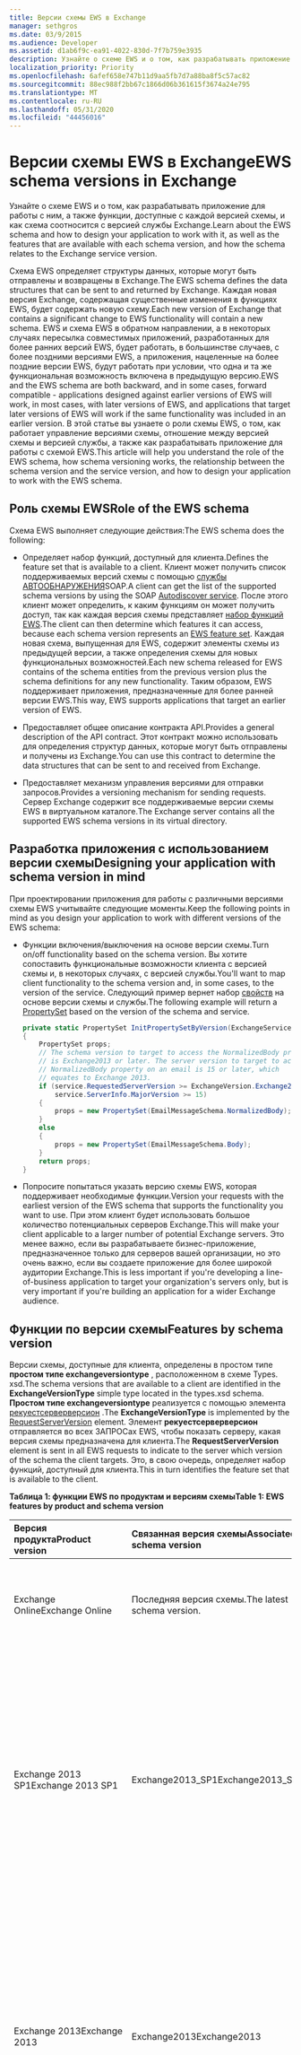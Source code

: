 ```yaml
---
title: Версии схемы EWS в Exchange
manager: sethgros
ms.date: 03/9/2015
ms.audience: Developer
ms.assetid: d1ab6f9c-ea91-4022-830d-7f7b759e3935
description: Узнайте о схеме EWS и о том, как разрабатывать приложение для работы с ним, а также функции, доступные с каждой версией схемы, и как схема соотносится с версией службы Exchange.
localization_priority: Priority
ms.openlocfilehash: 6afef658e747b11d9aa5fb7d7a88ba8f5c57ac82
ms.sourcegitcommit: 88ec988f2bb67c1866d06b361615f3674a24e795
ms.translationtype: MT
ms.contentlocale: ru-RU
ms.lasthandoff: 05/31/2020
ms.locfileid: "44456016"
---
```

# <a name="ews-schema-versions-in-exchange"></a><span data-ttu-id="f6a53-103">Версии схемы EWS в Exchange</span><span class="sxs-lookup"><span data-stu-id="f6a53-103">EWS schema versions in Exchange</span></span>

<span data-ttu-id="f6a53-104">Узнайте о схеме EWS и о том, как разрабатывать приложение для работы с ним, а также функции, доступные с каждой версией схемы, и как схема соотносится с версией службы Exchange.</span><span class="sxs-lookup"><span data-stu-id="f6a53-104">Learn about the EWS schema and how to design your application to work with it, as well as the features that are available with each schema version, and how the schema relates to the Exchange service version.</span></span>
  
<span data-ttu-id="f6a53-105">Схема EWS определяет структуры данных, которые могут быть отправлены и возвращены в Exchange.</span><span class="sxs-lookup"><span data-stu-id="f6a53-105">The EWS schema defines the data structures that can be sent to and returned by Exchange.</span></span> <span data-ttu-id="f6a53-106">Каждая новая версия Exchange, содержащая существенные изменения в функциях EWS, будет содержать новую схему.</span><span class="sxs-lookup"><span data-stu-id="f6a53-106">Each new version of Exchange that contains a significant change to EWS functionality will contain a new schema.</span></span> <span data-ttu-id="f6a53-107">EWS и схема EWS в обратном направлении, а в некоторых случаях пересылка совместимых приложений, разработанных для более ранних версий EWS, будет работать, в большинстве случаев, с более поздними версиями EWS, а приложения, нацеленные на более поздние версии EWS, будут работать при условии, что одна и та же функциональная возможность включена в предыдущую версию.</span><span class="sxs-lookup"><span data-stu-id="f6a53-107">EWS and the EWS schema are both backward, and in some cases, forward compatible - applications designed against earlier versions of EWS will work, in most cases, with later versions of EWS, and applications that target later versions of EWS will work if the same functionality was included in an earlier version.</span></span> <span data-ttu-id="f6a53-108">В этой статье вы узнаете о роли схемы EWS, о том, как работает управление версиями схемы, отношение между версией схемы и версией службы, а также как разрабатывать приложение для работы с схемой EWS.</span><span class="sxs-lookup"><span data-stu-id="f6a53-108">This article will help you understand the role of the EWS schema, how schema versioning works, the relationship between the schema version and the service version, and how to design your application to work with the EWS schema.</span></span> 
  
## <a name="role-of-the-ews-schema"></a><span data-ttu-id="f6a53-109">Роль схемы EWS</span><span class="sxs-lookup"><span data-stu-id="f6a53-109">Role of the EWS schema</span></span>

<span data-ttu-id="f6a53-110">Схема EWS выполняет следующие действия:</span><span class="sxs-lookup"><span data-stu-id="f6a53-110">The EWS schema does the following:</span></span>
  
- <span data-ttu-id="f6a53-111">Определяет набор функций, доступный для клиента.</span><span class="sxs-lookup"><span data-stu-id="f6a53-111">Defines the feature set that is available to a client.</span></span> <span data-ttu-id="f6a53-112">Клиент может получить список поддерживаемых версий схемы с помощью [службы АВТООБНАРУЖЕНИЯ](autodiscover-for-exchange.md)SOAP.</span><span class="sxs-lookup"><span data-stu-id="f6a53-112">A client can get the list of the supported schema versions by using the SOAP [Autodiscover service](autodiscover-for-exchange.md).</span></span> <span data-ttu-id="f6a53-113">После этого клиент может определить, к каким функциям он может получить доступ, так как каждая версия схемы представляет [набор функций EWS](ews-schema-versions-in-exchange.md#bk_features).</span><span class="sxs-lookup"><span data-stu-id="f6a53-113">The client can then determine which features it can access, because each schema version represents an [EWS feature set](ews-schema-versions-in-exchange.md#bk_features).</span></span> <span data-ttu-id="f6a53-114">Каждая новая схема, выпущенная для EWS, содержит элементы схемы из предыдущей версии, а также определения схемы для новых функциональных возможностей.</span><span class="sxs-lookup"><span data-stu-id="f6a53-114">Each new schema released for EWS contains of the schema entities from the previous version plus the schema definitions for any new functionality.</span></span> <span data-ttu-id="f6a53-115">Таким образом, EWS поддерживает приложения, предназначенные для более ранней версии EWS.</span><span class="sxs-lookup"><span data-stu-id="f6a53-115">This way, EWS supports applications that target an earlier version of EWS.</span></span>
    
- <span data-ttu-id="f6a53-116">Предоставляет общее описание контракта API.</span><span class="sxs-lookup"><span data-stu-id="f6a53-116">Provides a general description of the API contract.</span></span> <span data-ttu-id="f6a53-117">Этот контракт можно использовать для определения структур данных, которые могут быть отправлены и получены из Exchange.</span><span class="sxs-lookup"><span data-stu-id="f6a53-117">You can use this contract to determine the data structures that can be sent to and received from Exchange.</span></span>
    
- <span data-ttu-id="f6a53-118">Предоставляет механизм управления версиями для отправки запросов.</span><span class="sxs-lookup"><span data-stu-id="f6a53-118">Provides a versioning mechanism for sending requests.</span></span> <span data-ttu-id="f6a53-119">Сервер Exchange содержит все поддерживаемые версии схемы EWS в виртуальном каталоге.</span><span class="sxs-lookup"><span data-stu-id="f6a53-119">The Exchange server contains all the supported EWS schema versions in its virtual directory.</span></span> 
    
## <a name="designing-your-application-with-schema-version-in-mind"></a><span data-ttu-id="f6a53-120">Разработка приложения с использованием версии схемы</span><span class="sxs-lookup"><span data-stu-id="f6a53-120">Designing your application with schema version in mind</span></span>

<span data-ttu-id="f6a53-121">При проектировании приложения для работы с различными версиями схемы EWS учитывайте следующие моменты.</span><span class="sxs-lookup"><span data-stu-id="f6a53-121">Keep the following points in mind as you design your application to work with different versions of the EWS schema:</span></span>
  
- <span data-ttu-id="f6a53-122">Функции включения/выключения на основе версии схемы.</span><span class="sxs-lookup"><span data-stu-id="f6a53-122">Turn on/off functionality based on the schema version.</span></span> <span data-ttu-id="f6a53-123">Вы хотите сопоставить функциональные возможности клиента с версией схемы и, в некоторых случаях, с версией службы.</span><span class="sxs-lookup"><span data-stu-id="f6a53-123">You'll want to map client functionality to the schema version and, in some cases, to the version of the service.</span></span> <span data-ttu-id="f6a53-124">Следующий пример вернет набор [свойств](https://msdn.microsoft.com/library/office/microsoft.exchange.webservices.data.propertyset%28v=exchg.80%29.aspx) на основе версии схемы и службы.</span><span class="sxs-lookup"><span data-stu-id="f6a53-124">The following example will return a [PropertySet](https://msdn.microsoft.com/library/office/microsoft.exchange.webservices.data.propertyset%28v=exchg.80%29.aspx) based on the version of the schema and service.</span></span> 
    
  ```cs
  private static PropertySet InitPropertySetByVersion(ExchangeService service)
  {
      PropertySet props;
      // The schema version to target to access the NormalizedBody property 
      // is Exchange2013 or later. The server version to target to access the 
      // NormalizedBody property on an email is 15 or later, which 
      // equates to Exchange 2013.
      if (service.RequestedServerVersion >= ExchangeVersion.Exchange2013 &amp;&amp;
          service.ServerInfo.MajorVersion >= 15)
      {
          props = new PropertySet(EmailMessageSchema.NormalizedBody);
      }
      else
      {
          props = new PropertySet(EmailMessageSchema.Body);
      }
      return props;
  }
  ```

- <span data-ttu-id="f6a53-125">Попросите попытаться указать версию схемы EWS, которая поддерживает необходимые функции.</span><span class="sxs-lookup"><span data-stu-id="f6a53-125">Version your requests with the earliest version of the EWS schema that supports the functionality you want to use.</span></span> <span data-ttu-id="f6a53-126">При этом клиент будет использовать большое количество потенциальных серверов Exchange.</span><span class="sxs-lookup"><span data-stu-id="f6a53-126">This will make your client applicable to a larger number of potential Exchange servers.</span></span> <span data-ttu-id="f6a53-127">Это менее важно, если вы разрабатываете бизнес-приложение, предназначенное только для серверов вашей организации, но это очень важно, если вы создаете приложение для более широкой аудитории Exchange.</span><span class="sxs-lookup"><span data-stu-id="f6a53-127">This is less important if you're developing a line-of-business application to target your organization's servers only, but is very important if you're building an application for a wider Exchange audience.</span></span>
    
## <a name="features-by-schema-version"></a><span data-ttu-id="f6a53-128">Функции по версии схемы</span><span class="sxs-lookup"><span data-stu-id="f6a53-128">Features by schema version</span></span>
<span data-ttu-id="f6a53-129"><a name="bk_features"> </a></span><span class="sxs-lookup"><span data-stu-id="f6a53-129"><a name="bk_features"> </a></span></span>

<span data-ttu-id="f6a53-130">Версии схемы, доступные для клиента, определены в простом типе **простом типе exchangeversiontype** , расположенном в схеме Types. xsd.</span><span class="sxs-lookup"><span data-stu-id="f6a53-130">The schema versions that are available to a client are identified in the **ExchangeVersionType** simple type located in the types.xsd schema.</span></span> <span data-ttu-id="f6a53-131">**Простом типе exchangeversiontype** реализуется с помощью элемента [рекуестсерверверсион](https://msdn.microsoft.com/library/af4032d5-42b3-463e-9d0a-8236d78e5b75%28Office.15%29.aspx) .</span><span class="sxs-lookup"><span data-stu-id="f6a53-131">The **ExchangeVersionType** is implemented by the [RequestServerVersion](https://msdn.microsoft.com/library/af4032d5-42b3-463e-9d0a-8236d78e5b75%28Office.15%29.aspx) element.</span></span> <span data-ttu-id="f6a53-132">Элемент **рекуестсерверверсион** отправляется во всех ЗАПРОСах EWS, чтобы показать серверу, какая версия схемы предназначена для клиента.</span><span class="sxs-lookup"><span data-stu-id="f6a53-132">The **RequestServerVersion** element is sent in all EWS requests to indicate to the server which version of the schema the client targets.</span></span> <span data-ttu-id="f6a53-133">Это, в свою очередь, определяет набор функций, доступный для клиента.</span><span class="sxs-lookup"><span data-stu-id="f6a53-133">This in turn identifies the feature set that is available to the client.</span></span> 
  
<span data-ttu-id="f6a53-134">**Таблица 1: функции EWS по продуктам и версиям схемы**</span><span class="sxs-lookup"><span data-stu-id="f6a53-134">**Table 1: EWS features by product and schema version**</span></span>

|<span data-ttu-id="f6a53-135">**Версия продукта**</span><span class="sxs-lookup"><span data-stu-id="f6a53-135">**Product version**</span></span>|<span data-ttu-id="f6a53-136">**Связанная версия схемы**</span><span class="sxs-lookup"><span data-stu-id="f6a53-136">**Associated schema version**</span></span>|<span data-ttu-id="f6a53-137">**Компоненты**</span><span class="sxs-lookup"><span data-stu-id="f6a53-137">**Features**</span></span>|
|:-----|:-----|:-----|
|<span data-ttu-id="f6a53-138">Exchange Online</span><span class="sxs-lookup"><span data-stu-id="f6a53-138">Exchange Online</span></span>  |<span data-ttu-id="f6a53-139">Последняя версия схемы.</span><span class="sxs-lookup"><span data-stu-id="f6a53-139">The latest schema version.</span></span>  |<span data-ttu-id="f6a53-140">Включает все компоненты в текущей версии Exchange, а также новые возможности, добавленные для клиентов Online.</span><span class="sxs-lookup"><span data-stu-id="f6a53-140">Includes all the features in the current version of Exchange in addition to any new features that are added for online clients.</span></span> |
|<span data-ttu-id="f6a53-141">Exchange 2013 SP1</span><span class="sxs-lookup"><span data-stu-id="f6a53-141">Exchange 2013 SP1</span></span> |<span data-ttu-id="f6a53-142">Exchange2013_SP1</span><span class="sxs-lookup"><span data-stu-id="f6a53-142">Exchange2013_SP1</span></span> | <span data-ttu-id="f6a53-143">Включает все функции Exchange 2013.</span><span class="sxs-lookup"><span data-stu-id="f6a53-143">Includes all the features in Exchange 2013.</span></span><br/><br/><span data-ttu-id="f6a53-144">Следующие функции были представлены в Exchange 2013 с пакетом обновления 1 (SP1):</span><span class="sxs-lookup"><span data-stu-id="f6a53-144">The following features were introduced in Exchange 2013 SP1:</span></span> <ul><li>[<span data-ttu-id="f6a53-145">Политика хранения почтовых ящиков</span><span class="sxs-lookup"><span data-stu-id="f6a53-145">Mailbox hold policy</span></span>](https://msdn.microsoft.com/library/office/microsoft.exchange.webservices.data.exchangeservice.setholdonmailboxes%28v=exchg.80%29.aspx) </li><li> [<span data-ttu-id="f6a53-146">Предложение нового времени</span><span class="sxs-lookup"><span data-stu-id="f6a53-146">Propose new time</span></span>](how-to-propose-a-new-meeting-time-by-using-ews-in-exchange.md) </li><li>  <span data-ttu-id="f6a53-147">Считывание обновлений уведомлений для [обновления](https://msdn.microsoft.com/library/office/dn600559%28v=exchg.80%29.aspx) и [удаления](https://msdn.microsoft.com/library/office/dn600557%28v=exchg.80%29.aspx) элементов</span><span class="sxs-lookup"><span data-stu-id="f6a53-147">Read receipt updates for [updating](https://msdn.microsoft.com/library/office/dn600559%28v=exchg.80%29.aspx) and [deleting](https://msdn.microsoft.com/library/office/dn600557%28v=exchg.80%29.aspx) items</span></span>  </li><li> <span data-ttu-id="f6a53-148">Обновление [информации IRM](https://msdn.microsoft.com/library/office/microsoft.exchange.webservices.data.conversation.hasirm%28v=exchg.80%29.aspx) для бесед</span><span class="sxs-lookup"><span data-stu-id="f6a53-148">[IRM information](https://msdn.microsoft.com/library/office/microsoft.exchange.webservices.data.conversation.hasirm%28v=exchg.80%29.aspx) update for conversations</span></span>  </li></ul> |
|<span data-ttu-id="f6a53-149">Exchange 2013</span><span class="sxs-lookup"><span data-stu-id="f6a53-149">Exchange 2013</span></span>   |<span data-ttu-id="f6a53-150">Exchange2013</span><span class="sxs-lookup"><span data-stu-id="f6a53-150">Exchange2013</span></span>   | <span data-ttu-id="f6a53-151">Включает все возможности, представленные в Exchange 2007 и Exchange 2010.</span><span class="sxs-lookup"><span data-stu-id="f6a53-151">Includes all features introduced in Exchange 2007 and Exchange 2010.</span></span> <br/><br/><span data-ttu-id="f6a53-152">Следующие функции были представлены в Exchange 2013:</span><span class="sxs-lookup"><span data-stu-id="f6a53-152">The following features were introduced in Exchange 2013:</span></span><ul><li><span data-ttu-id="f6a53-153">Архивация</span><span class="sxs-lookup"><span data-stu-id="f6a53-153">Archiving</span></span>  </li><li>  <span data-ttu-id="f6a53-154">Обнаружение электронных данных</span><span class="sxs-lookup"><span data-stu-id="f6a53-154">eDiscovery</span></span>  </li><li>  <span data-ttu-id="f6a53-155">Фиктивные пользователи</span><span class="sxs-lookup"><span data-stu-id="f6a53-155">Personas</span></span>  </li><li>  <span data-ttu-id="f6a53-156">Политики хранения</span><span class="sxs-lookup"><span data-stu-id="f6a53-156">Retention policies</span></span>  </li><li>  <span data-ttu-id="f6a53-157">Единое хранилище контактов</span><span class="sxs-lookup"><span data-stu-id="f6a53-157">Unified Contact Store</span></span>  </li><li>  <span data-ttu-id="f6a53-158">Фотографии пользователя</span><span class="sxs-lookup"><span data-stu-id="f6a53-158">User photos</span></span>  </li></ul> |
|<span data-ttu-id="f6a53-159">Exchange 2010 с пакетом обновления 2 (SP2)</span><span class="sxs-lookup"><span data-stu-id="f6a53-159">Exchange 2010 SP2</span></span>   |<span data-ttu-id="f6a53-160">Exchange2010_SP2</span><span class="sxs-lookup"><span data-stu-id="f6a53-160">Exchange2010_SP2</span></span> | <span data-ttu-id="f6a53-161">Включает все возможности, представленные в Exchange 2010 с пакетом обновления 1 (SP1).</span><span class="sxs-lookup"><span data-stu-id="f6a53-161">Includes all the features introduced in Exchange 2010 SP1.</span></span> <br/><br/><span data-ttu-id="f6a53-162">В Exchange 2010 с пакетом обновления 2 (SP2) были представлены следующие возможности:</span><span class="sxs-lookup"><span data-stu-id="f6a53-162">The following features were introduced in Exchange 2010 SP2:</span></span><ul><li><span data-ttu-id="f6a53-163">Получение истечения срока действия пароля</span><span class="sxs-lookup"><span data-stu-id="f6a53-163">Get Password Expiration</span></span>  </li><li>  <span data-ttu-id="f6a53-164">Точность значений даты и времени</span><span class="sxs-lookup"><span data-stu-id="f6a53-164">DateTime precision</span></span>  </li><li>  <span data-ttu-id="f6a53-165">Обновленные идентификаторы свойств контактов</span><span class="sxs-lookup"><span data-stu-id="f6a53-165">Updated property identifiers for contacts</span></span>  </li><li>  <span data-ttu-id="f6a53-166">Новые сценарии олицетворения</span><span class="sxs-lookup"><span data-stu-id="f6a53-166">New impersonation scenarios</span></span>  </li></ul> |
|<span data-ttu-id="f6a53-167">Exchange 2010 с пакетом обновления 1 (SP1)</span><span class="sxs-lookup"><span data-stu-id="f6a53-167">Exchange 2010 SP1</span></span>  |<span data-ttu-id="f6a53-168">Exchange2010_SP1</span><span class="sxs-lookup"><span data-stu-id="f6a53-168">Exchange2010_SP1</span></span>   | <span data-ttu-id="f6a53-169">Включает все функции, представленные в Exchange 2010.</span><span class="sxs-lookup"><span data-stu-id="f6a53-169">Includes all the features introduced in Exchange 2010.</span></span> <br/><br/><span data-ttu-id="f6a53-170">Следующие функции были представлены в Exchange 2010 с пакетом обновления 1 (SP1):</span><span class="sxs-lookup"><span data-stu-id="f6a53-170">The following features were introduced in Exchange 2010 SP1:</span></span><ul><li><span data-ttu-id="f6a53-171">Создание, получение и изменение правил для папки "Входящие"</span><span class="sxs-lookup"><span data-stu-id="f6a53-171">Create, retrieve and modify Inbox rules</span></span>  </li><li>  <span data-ttu-id="f6a53-172">Программный доступ к архивному почтовому ящику</span><span class="sxs-lookup"><span data-stu-id="f6a53-172">Programmatic access to Archive Mailbox</span></span>  </li><li>  <span data-ttu-id="f6a53-173">Действия с беседами</span><span class="sxs-lookup"><span data-stu-id="f6a53-173">Conversations actions</span></span>  </li><li>  <span data-ttu-id="f6a53-174">Просмотр уведомлений брандмауэра</span><span class="sxs-lookup"><span data-stu-id="f6a53-174">Firewall traversing notifications</span></span>  </li><li>  <span data-ttu-id="f6a53-175">Улучшенные функции администрирования</span><span class="sxs-lookup"><span data-stu-id="f6a53-175">Improved administration features</span></span>  </li><li>  <span data-ttu-id="f6a53-176">Улучшенная поддержка смешанных версий</span><span class="sxs-lookup"><span data-stu-id="f6a53-176">Improved mixed version support</span></span>  </li><li>  <span data-ttu-id="f6a53-177">Поддержка регулирования</span><span class="sxs-lookup"><span data-stu-id="f6a53-177">Throttling protection support</span></span>  </li><li>  <span data-ttu-id="f6a53-178">Управление доступом приложений к EWS</span><span class="sxs-lookup"><span data-stu-id="f6a53-178">Control of application access to EWS</span></span>  </li><li>  <span data-ttu-id="f6a53-179">Поддержка проверки подлинности сертификата клиента</span><span class="sxs-lookup"><span data-stu-id="f6a53-179">Client certificate authentication support</span></span>  </li></ul> |
|<span data-ttu-id="f6a53-180">Exchange 2010</span><span class="sxs-lookup"><span data-stu-id="f6a53-180">Exchange 2010</span></span>  |<span data-ttu-id="f6a53-181">Exchange2010</span><span class="sxs-lookup"><span data-stu-id="f6a53-181">Exchange2010</span></span>   | <span data-ttu-id="f6a53-182">Включает все возможности, представленные в Exchange 2007 с пакетом обновления 1.</span><span class="sxs-lookup"><span data-stu-id="f6a53-182">Includes all features introduced in Exchange 2007 SP1.</span></span> <br/><br/><span data-ttu-id="f6a53-183">Следующие функции были представлены в исходной версии Exchange 2010:</span><span class="sxs-lookup"><span data-stu-id="f6a53-183">The following features were introduced in the initial release version of Exchange 2010:</span></span><ul><li><span data-ttu-id="f6a53-184">Полный частный список рассылки</span><span class="sxs-lookup"><span data-stu-id="f6a53-184">Full Private Distribution List</span></span>  </li><li>  <span data-ttu-id="f6a53-185">Объекты конфигурации пользователя</span><span class="sxs-lookup"><span data-stu-id="f6a53-185">User Configuration Objects</span></span>  </li><li>  <span data-ttu-id="f6a53-186">Элементы, связанные с папками</span><span class="sxs-lookup"><span data-stu-id="f6a53-186">Folder Associated Items</span></span>  </li><li>  <span data-ttu-id="f6a53-187">Отслеживание сообщений</span><span class="sxs-lookup"><span data-stu-id="f6a53-187">Message tracking</span></span>  </li><li>  <span data-ttu-id="f6a53-188">Единая система обмена сообщениями</span><span class="sxs-lookup"><span data-stu-id="f6a53-188">Unified Messaging</span></span>  </li><li>  <span data-ttu-id="f6a53-189">Автообнаружение SOAP</span><span class="sxs-lookup"><span data-stu-id="f6a53-189">SOAP Autodiscover</span></span>  </li><li>  <span data-ttu-id="f6a53-190">Поддержка расширенного часового пояса</span><span class="sxs-lookup"><span data-stu-id="f6a53-190">Enhanced Time Zone support</span></span>  </li><li>  <span data-ttu-id="f6a53-191">Сведения о доступности ресурсов комнаты</span><span class="sxs-lookup"><span data-stu-id="f6a53-191">Room resource availability information</span></span>  </li><li>  <span data-ttu-id="f6a53-192">Индексированный поиск</span><span class="sxs-lookup"><span data-stu-id="f6a53-192">Indexed search</span></span>  </li><li>  <span data-ttu-id="f6a53-193">Доступ к корзине</span><span class="sxs-lookup"><span data-stu-id="f6a53-193">Dumpster access</span></span>  </li><li>  <span data-ttu-id="f6a53-194">Сведения о подсказках</span><span class="sxs-lookup"><span data-stu-id="f6a53-194">MailTips information</span></span>  </li></ul> |
|<span data-ttu-id="f6a53-195">Exchange 2007 SP1</span><span class="sxs-lookup"><span data-stu-id="f6a53-195">Exchange 2007 SP1</span></span>   |<span data-ttu-id="f6a53-196">Exchange2007_SP1</span><span class="sxs-lookup"><span data-stu-id="f6a53-196">Exchange2007_SP1</span></span>  | <span data-ttu-id="f6a53-197">Включает все функции, представленные в Exchange 2007.</span><span class="sxs-lookup"><span data-stu-id="f6a53-197">Includes all the features introduced in Exchange 2007.</span></span> <br/><br/><span data-ttu-id="f6a53-198">Следующие функции были представлены в Exchange 2007 с пакетом обновления 1 (SP1):</span><span class="sxs-lookup"><span data-stu-id="f6a53-198">The following features were introduced in Exchange 2007 SP1:</span></span><ul><li><span data-ttu-id="f6a53-199">Управление делегированием</span><span class="sxs-lookup"><span data-stu-id="f6a53-199">Delegate management</span></span>  </li><li>  <span data-ttu-id="f6a53-200">Разрешения для папок</span><span class="sxs-lookup"><span data-stu-id="f6a53-200">Folder permissions</span></span>  </li><li>  <span data-ttu-id="f6a53-201">Общедоступные папки</span><span class="sxs-lookup"><span data-stu-id="f6a53-201">Public folders</span></span>  </li><li>  <span data-ttu-id="f6a53-202">Размещение элементов</span><span class="sxs-lookup"><span data-stu-id="f6a53-202">Post items</span></span>  </li><li>  <span data-ttu-id="f6a53-203">Преобразование идентификатора</span><span class="sxs-lookup"><span data-stu-id="f6a53-203">ID conversion</span></span>  </li></ul>|
|<span data-ttu-id="f6a53-204">Exchange 2007</span><span class="sxs-lookup"><span data-stu-id="f6a53-204">Exchange 2007</span></span>  |<span data-ttu-id="f6a53-205">Exchange2007</span><span class="sxs-lookup"><span data-stu-id="f6a53-205">Exchange2007</span></span> | <span data-ttu-id="f6a53-206">Следующие функции были представлены в исходной версии Exchange 2007:</span><span class="sxs-lookup"><span data-stu-id="f6a53-206">The following features were introduced in the initial release version of Exchange 2007:</span></span><ul><li><span data-ttu-id="f6a53-207">Полный доступ к элементам, папкам и вложениям (создание, получение, обновление, удаление)</span><span class="sxs-lookup"><span data-stu-id="f6a53-207">Full access to items, folders, and attachments (Create, Get, Update, Delete)</span></span>  </li><li>  <span data-ttu-id="f6a53-208">Доступность</span><span class="sxs-lookup"><span data-stu-id="f6a53-208">Availability</span></span>  </li><li>  <span data-ttu-id="f6a53-209">Параметры "нет на месте"</span><span class="sxs-lookup"><span data-stu-id="f6a53-209">Out of Office settings</span></span>  </li><li>  <span data-ttu-id="f6a53-210">Уведомления</span><span class="sxs-lookup"><span data-stu-id="f6a53-210">Notifications</span></span>  </li><li>  <span data-ttu-id="f6a53-211">Синхронизация</span><span class="sxs-lookup"><span data-stu-id="f6a53-211">Synchronization</span></span>  </li><li>  <span data-ttu-id="f6a53-212">Разрешение имен</span><span class="sxs-lookup"><span data-stu-id="f6a53-212">Name resolution</span></span>  </li><li>  <span data-ttu-id="f6a53-213">Расширение списка рассылки (DL)</span><span class="sxs-lookup"><span data-stu-id="f6a53-213">Distribution list (DL) expansion</span></span>  </li><li>  <span data-ttu-id="f6a53-214">Поиск</span><span class="sxs-lookup"><span data-stu-id="f6a53-214">Search</span></span>  </li></ul> |
   
## <a name="relationship-between-the-ews-schema-and-the-service-version"></a><span data-ttu-id="f6a53-215">Связь между схемой EWS и версией службы</span><span class="sxs-lookup"><span data-stu-id="f6a53-215">Relationship between the EWS schema and the service version</span></span>
<span data-ttu-id="f6a53-216"><a name="bk_features"> </a></span><span class="sxs-lookup"><span data-stu-id="f6a53-216"><a name="bk_features"> </a></span></span>

<span data-ttu-id="f6a53-217">Версия схемы EWS связана с версией службы EWS, запущенной на сервере.</span><span class="sxs-lookup"><span data-stu-id="f6a53-217">The EWS schema version is related to the version of the EWS service that the server is running.</span></span> <span data-ttu-id="f6a53-218">Шаблон именования для схемы EWS связан с локальными версиями Exchange.</span><span class="sxs-lookup"><span data-stu-id="f6a53-218">The naming pattern for the EWS schema is related to the on-premises versions of Exchange.</span></span> <span data-ttu-id="f6a53-219">Например, в первоначальном выпуске Exchange 2013 используется версия службы 15.00.0516.032 и имя схемы **Exchange2013**.</span><span class="sxs-lookup"><span data-stu-id="f6a53-219">For example, the initial release of Exchange 2013 has a service version of 15.00.0516.032 and the schema name **Exchange2013**.</span></span> <span data-ttu-id="f6a53-220">Так как схема была обновлена для Exchange 2013, Exchange 2013 и Exchange Online с версией службы 15.00.0516.032 и более поздней версии имеют одинаковое имя версии для последней схемы.</span><span class="sxs-lookup"><span data-stu-id="f6a53-220">Because the schema was updated for Exchange 2013, both Exchange 2013 and Exchange Online with a service version of 15.00.0516.032 and later have the same version name for the latest schema.</span></span> <span data-ttu-id="f6a53-221">В более ранних версиях Exchange схема EWS не была обновлена с помощью накопительных обновлений (ранее именуемых сверткой).</span><span class="sxs-lookup"><span data-stu-id="f6a53-221">In earlier versions of Exchange, the EWS schema was not updated with cumulative updates (formerly called rollups).</span></span> <span data-ttu-id="f6a53-222">Но поскольку Exchange обновляется чаще всего для поддержки Exchange Online, накопительные обновления теперь содержат обновления схемы для EWS.</span><span class="sxs-lookup"><span data-stu-id="f6a53-222">But because Exchange is updated more frequently to support Exchange Online, cumulative updates now contain schema updates for EWS.</span></span> <span data-ttu-id="f6a53-223">Имена файлов схемы и название связанной версии схемы обновляются только с помощью пакетов обновления или основных выпусков локального сервера Exchange.</span><span class="sxs-lookup"><span data-stu-id="f6a53-223">The schema file names, and the associated schema version name, are only updated with service packs or major releases of Exchange on-premises.</span></span>
  
<span data-ttu-id="f6a53-224">Несмотря на то, что схема EWS определяет контракт, в некоторых сценариях клиент может определить, как он должен взаимодействовать с этой службой.</span><span class="sxs-lookup"><span data-stu-id="f6a53-224">While the EWS schema defines the contract, in some scenarios, the service version is the only way for a client to determine how it is supposed to interact with the service.</span></span> <span data-ttu-id="f6a53-225">Изменения поведения служб, не отраженные в схеме, могут быть определены только версией службы, возвращенной во всех ответах EWS.</span><span class="sxs-lookup"><span data-stu-id="f6a53-225">Service behavior changes that aren't reflected in the schema can only be determined by the service version returned in all EWS responses.</span></span> <span data-ttu-id="f6a53-226">Например, когда [общедоступные папки](public-folder-access-with-ews-in-exchange.md) были переработаны в Exchange 2013, операции, которые используются для перемещения и копирования общедоступных папок, изменились.</span><span class="sxs-lookup"><span data-stu-id="f6a53-226">For example, when [public folders](public-folder-access-with-ews-in-exchange.md) were redesigned in Exchange 2013, the operations that are used to move and copy public folders changed.</span></span> <span data-ttu-id="f6a53-227">Если вы разработали клиент для копирования общедоступных папок в Exchange 2010, вам потребуется обновить его, чтобы использовать различные операции, чтобы получить такой же результат в Exchange 2013.</span><span class="sxs-lookup"><span data-stu-id="f6a53-227">If you designed a client to copy public folders in Exchange 2010, you would need to update it to use different operations to get the same result in Exchange 2013.</span></span> 
  
## <a name="how-the-ews-schema-is-updated"></a><span data-ttu-id="f6a53-228">Как обновляется схема EWS</span><span class="sxs-lookup"><span data-stu-id="f6a53-228">How the EWS schema is updated</span></span>
<span data-ttu-id="f6a53-229"><a name="bk_features"> </a></span><span class="sxs-lookup"><span data-stu-id="f6a53-229"><a name="bk_features"> </a></span></span>

<span data-ttu-id="f6a53-230">Серверы Exchange с версиями Exchange, начиная с Exchange 2007, включают схему EWS в виртуальный каталог, на котором размещается служба EWS.</span><span class="sxs-lookup"><span data-stu-id="f6a53-230">Exchange servers running versions of Exchange starting with Exchange 2007 include the EWS schema in the virtual directory that hosts the EWS service.</span></span> <span data-ttu-id="f6a53-231">Текущая версия схемы всегда представлена файлами Types. xsd и messages. xsd.</span><span class="sxs-lookup"><span data-stu-id="f6a53-231">The current schema version is always represented by the types.xsd and messages.xsd files.</span></span> <span data-ttu-id="f6a53-232">На рисунке 1 показано, как разветвление схемы messages. XSD при разработке новой версии схемы.</span><span class="sxs-lookup"><span data-stu-id="f6a53-232">Figure 1 shows how the messages.xsd schema is forked when a new version of the schema is developed.</span></span> <span data-ttu-id="f6a53-233">Перед добавлением новых функций копия исходных сообщений. XSD-схема включается и переименована, чтобы представить предыдущую версию схемы.</span><span class="sxs-lookup"><span data-stu-id="f6a53-233">Before new functionality is added, a copy of the original messages.xsd schema is included and renamed to represent the previous version of the schema.</span></span> <span data-ttu-id="f6a53-234">Затем файл messages. xsd обновляется с описанием службы для новой версии.</span><span class="sxs-lookup"><span data-stu-id="f6a53-234">The messages.xsd file is then updated with the service description for the new version.</span></span>
  
<span data-ttu-id="f6a53-235">**Рис. 1. Как обновляется схема EWS**</span><span class="sxs-lookup"><span data-stu-id="f6a53-235">**Figure 1. How the EWS schema is updated**</span></span>

![Рисунок, на котором показано, как обновляется схема EWS. Последняя версия схемы раздвоена и переименована, чтобы представлять предыдущую версию, а последнее имя файла представляет текущую версию.](media/Ex15_EWS_Schema_Update1.png)
  
<span data-ttu-id="f6a53-238">Перед обновлением схемы EWS для новой версии Текущая версия схемы разделяется и переименовывается с использованием следующего соглашения:</span><span class="sxs-lookup"><span data-stu-id="f6a53-238">Before the EWS schema is updated for a new version, the current version of the schema is forked and renamed using the following convention:</span></span>
  
`<schemaname>-<majorserverversion><servicepack>.xsd`
  
<span data-ttu-id="f6a53-239">Затем исходное имя файла представляет последнюю схему.</span><span class="sxs-lookup"><span data-stu-id="f6a53-239">The original file name then represents the latest schema.</span></span> <span data-ttu-id="f6a53-240">Все новые функции добавляются в последнюю схему, за исключением обновлений и исправлений более ранних версий схемы.</span><span class="sxs-lookup"><span data-stu-id="f6a53-240">All new features are added to the latest schema, with the exception of updates and fixes to the earlier versions of the schema.</span></span> 
  
## <a name="see-also"></a><span data-ttu-id="f6a53-241">См. также</span><span class="sxs-lookup"><span data-stu-id="f6a53-241">See also</span></span>

- [<span data-ttu-id="f6a53-242">Версии схемы EWS в Exchange</span><span class="sxs-lookup"><span data-stu-id="f6a53-242">EWS schema versions in Exchange</span></span>](ews-schema-versions-in-exchange.md) 
- [<span data-ttu-id="f6a53-243">Автообнаружение в Exchange</span><span class="sxs-lookup"><span data-stu-id="f6a53-243">Autodiscover for Exchange</span></span>](autodiscover-for-exchange.md) 
- [<span data-ttu-id="f6a53-244">Разработка клиентов веб-служб для Exchange</span><span class="sxs-lookup"><span data-stu-id="f6a53-244">Develop web service clients for Exchange</span></span>](develop-web-service-clients-for-exchange.md)
    

